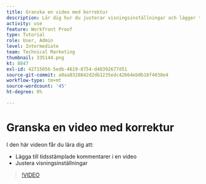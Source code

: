 ```yaml
---
title: Granska en video med korrektur
description: Lär dig hur du justerar visningsinställningar och lägger till tidsstämplade kommentarer i en video med korrektur i [!DNL  Workfront].
activity: use
feature: Workfront Proof
type: Tutorial
role: User, Admin
level: Intermediate
team: Technical Marketing
thumbnail: 335144.png
kt: 8847
exl-id: 42715056-5edb-4619-8754-d48392677d51
source-git-commit: a0aa8328842d2db1235edc42664eb0b18f4038e4
workflow-type: tm+mt
source-wordcount: '45'
ht-degree: 0%

---
```


# Granska en video med korrektur

I den här videon får du lära dig att:

* Lägga till tidsstämplade kommentarer i en video
* Justera visningsinställningar

>[!VIDEO](https://video.tv.adobe.com/v/335144/?quality=12)

<!--
## Learn more
* Review a video proof
-->
